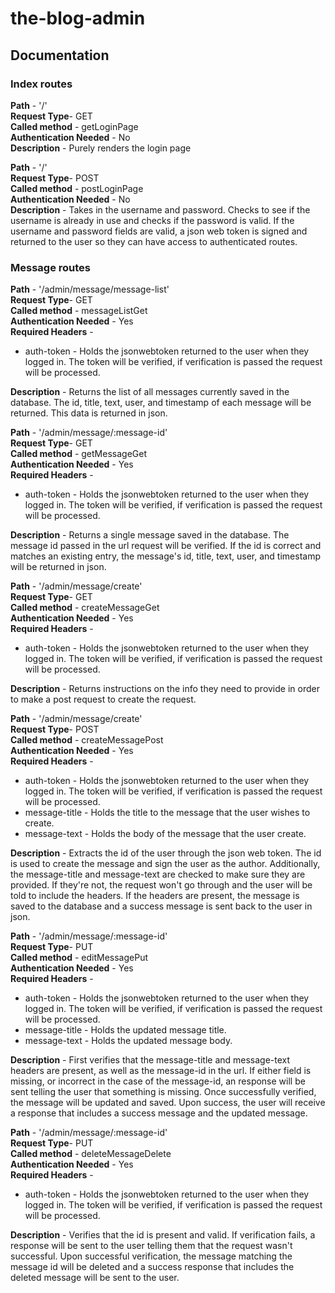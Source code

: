 # the-blog-admin

## Documentation

### Index routes

**Path** - '/'  
**Request Type**- GET  
**Called method** - getLoginPage  
**Authentication Needed** - No  
**Description** - Purely renders the login page

**Path** - '/'  
**Request Type**- POST  
**Called method** - postLoginPage  
**Authentication Needed** - No  
**Description** - Takes in the username and password. Checks to see if the username is already in use and checks if the password is valid. If the username and password fields are valid, a json web token is signed and returned to the user so they can have access to authenticated routes.

### Message routes

**Path** - '/admin/message/message-list'  
**Request Type**- GET  
**Called method** - messageListGet  
**Authentication Needed** - Yes  
**Required Headers** -

- auth-token - Holds the jsonwebtoken returned to the user when they logged in. The token will be verified, if verification is passed the request will be processed.

**Description** - Returns the list of all messages currently saved in the database. The id, title, text, user, and timestamp of each message will be returned. This data is returned in json.

**Path** - '/admin/message/:message-id'  
**Request Type**- GET  
**Called method** - getMessageGet  
**Authentication Needed** - Yes  
**Required Headers** -

- auth-token - Holds the jsonwebtoken returned to the user when they logged in. The token will be verified, if verification is passed the request will be processed.

**Description** - Returns a single message saved in the database. The message id passed in the url request will be verified. If the id is correct and matches an existing entry, the message's id, title, text, user, and timestamp will be returned in json.

**Path** - '/admin/message/create'  
**Request Type**- GET  
**Called method** - createMessageGet  
**Authentication Needed** - Yes  
**Required Headers** -

- auth-token - Holds the jsonwebtoken returned to the user when they logged in. The token will be verified, if verification is passed the request will be processed.

**Description** - Returns instructions on the info they need to provide in order to make a post request to create the request.

**Path** - '/admin/message/create'  
**Request Type**- POST  
**Called method** - createMessagePost  
**Authentication Needed** - Yes  
**Required Headers** -

- auth-token - Holds the jsonwebtoken returned to the user when they logged in. The token will be verified, if verification is passed the request will be processed.
- message-title - Holds the title to the message that the user wishes to create.
- message-text - Holds the body of the message that the user create.

**Description** - Extracts the id of the user through the json web token. The id is used to create the message and sign the user as the author. Additionally, the message-title and message-text are checked to make sure they are provided. If they're not, the request won't go through and the user will be told to include the headers. If the headers are present, the message is saved to the database and a success message is sent back to the user in json.

**Path** - '/admin/message/:message-id'  
**Request Type**- PUT  
**Called method** - editMessagePut  
**Authentication Needed** - Yes  
**Required Headers** -

- auth-token - Holds the jsonwebtoken returned to the user when they logged in. The token will be verified, if verification is passed the request will be processed.
- message-title - Holds the updated message title.
- message-text - Holds the updated message body.

**Description** - First verifies that the message-title and message-text headers are present, as well as the message-id in the url. If either field is missing, or incorrect in the case of the message-id, an response will be sent telling the user that something is missing. Once successfully verified, the message will be updated and saved. Upon success, the user will receive a response that includes a success message and the updated message.

**Path** - '/admin/message/:message-id'  
**Request Type**- PUT  
**Called method** - deleteMessageDelete  
**Authentication Needed** - Yes  
**Required Headers** -

- auth-token - Holds the jsonwebtoken returned to the user when they logged in. The token will be verified, if verification is passed the request will be processed.

**Description** - Verifies that the id is present and valid. If verification fails, a response will be sent to the user telling them that the request wasn't successful. Upon successful verification, the message matching the message id will be deleted and a success response that includes the deleted message will be sent to the user.
